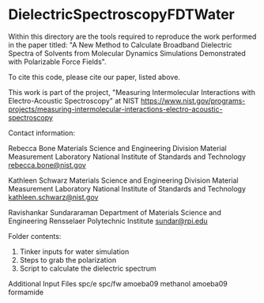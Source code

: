 # DielectricSpectroscopyFDTWater
Within this directory are the tools required to reproduce the work performed in the paper titled:
"A New Method to Calculate Broadband Dielectric Spectra of Solvents from Molecular Dynamics Simulations Demonstrated with Polarizable Force Fields".

To cite this code, please cite our paper, listed above.

This work is part of the project, "Measuring Intermolecular Interactions with Electro-Acoustic Spectroscopy" at NIST
https://www.nist.gov/programs-projects/measuring-intermolecular-interactions-electro-acoustic-spectroscopy

Contact information:

Rebecca Bone
Materials Science and Engineering Division
Material Measurement Laboratory
National Institute of Standards and Technology
rebecca.bone@nist.gov

Kathleen Schwarz
Materials Science and Engineering Division
Material Measurement Laboratory
National Institute of Standards and Technology
kathleen.schwarz@nist.gov

Ravishankar Sundararaman
Department of Materials Science and Engineering
Rensselaer Polytechnic Institute
sundar@rpi.edu


Folder contents:

1.  Tinker inputs for water simulation
2.  Steps to grab the polarization
3.  Script to calculate the dielectric spectrum

Additional Input Files
spc/e
spc/fw
amoeba09 methanol
amoeba09 formamide

